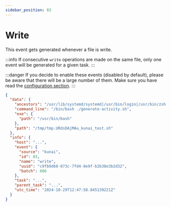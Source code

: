 ```yaml
---
sidebar_position: 83
---
```


# Write

This event gets generated whenever a file is write.

:::info
If consecutive `write` operations are made on the same file, only one event will be generated for a given task.
:::

:::danger
If you decide to enable these events (disabled by default), please be aware that there will be a large number of them. Make sure you have read the [configuration section](../configuration.md).
:::

```json
{
  "data": {
    "ancestors": "/usr/lib/systemd/systemd|/usr/bin/login|/usr/bin/zsh|/usr/bin/bash|/usr/bin/xinit|/usr/bin/i3|/usr/bin/bash|/usr/bin/urxvt|/usr/bin/zsh",
    "command_line": "/bin/bash ./generate-activity.sh",
    "exe": {
      "path": "/usr/bin/bash"
    },
    "path": "/tmp/tmp.URdsDAjMAu_kunai_test.sh"
  },
  "info": {
    "host": "...",
    "event": {
      "source": "kunai",
      "id": 83,
      "name": "write",
      "uuid": "c9fb9d68-073c-7fd4-8e9f-b2b38e3b2d32",
      "batch": 606
    },
    "task": "...",
    "parent_task": "...",
    "utc_time": "2024-10-29T12:47:58.845139221Z"
  }
}
```

